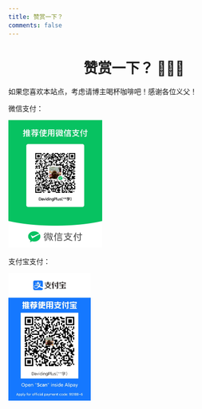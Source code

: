 ```yaml
---
title: 赞赏一下？
comments: false
---
```


# <center>赞赏一下？ 🙏🙏🙏</center>

如果您喜欢本站点，考虑请博主喝杯咖啡吧！感谢各位义父！

微信支付：

<img src="/images/reward/wechat-pay.webp" style="zoom: 25%;" />

支付宝支付：

<img src="/images/reward/alipay.webp" style="zoom: 25%;" />

